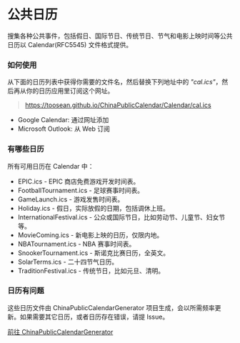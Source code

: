 # 公共日历

搜集各种公共事件，包括假日、国际节日、传统节日、节气和电影上映时间等公共日历以 Calendar(RFC5545) 文件格式提供。

### 如何使用

从下面的日历列表中获得你需要的文件名，然后替换下列地址中的 _"cal.ics"_，然后再从你的日历应用里订阅这个网址。

> https://toosean.github.io/ChinaPublicCalendar/Calendar/cal.ics

* Google Calendar: 通过网址添加
* Microsoft Outlook: 从 Web 订阅

### 有哪些日历

所有可用日历在 Calendar 中：

* EPIC.ics - EPIC 商店免费游戏开发时间表。
* FootballTournament.ics - 足球赛事时间表。
* GameLaunch.ics - 游戏发售时间表。
* Holiday.ics - 假日，实际放假的日期，包括调休上班。
* InternationalFestival.ics - 公众或国际节日，比如劳动节、儿童节、妇女节等。
* MovieComing.ics - 新电影上映的日历，仅限内地。
* NBATournament.ics - NBA 赛事时间表。
* SnookerTournament.ics - 斯诺克比赛日历，全英文。
* SolarTerms.ics - 二十四节气日历。
* TraditionFestival.ics - 传统节日，比如元旦、清明。

### 日历有问题

这些日历文件由 ChinaPublicCalendarGenerator 项目生成，会以所需频率更新。如果需要其它日历，或者日历存在错误，请提 Issue。

[前往 ChinaPublicCalendarGenerator](https://github.com/toosean/ChinaPublicCalendarGenerator)